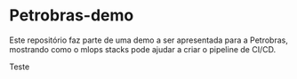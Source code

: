 # Petrobras-demo

Este repositório faz parte de uma demo a ser apresentada para a Petrobras, mostrando como o mlops stacks pode ajudar a criar o pipeline de CI/CD.

Teste
